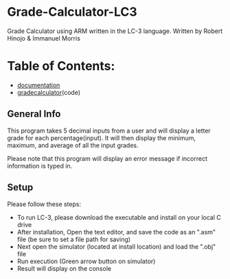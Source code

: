 # Grade-Calculator-LC3
Grade Calculator using ARM written in the LC-3 language. Written by Robert Hinojo & Immanuel Morris
# Table of Contents:
* [documentation](documentation)
* [gradecalculator](program)(code)
## General Info
This program takes 5 decimal inputs from a user and will display
a letter grade for each percentage(input). It will then display
the minimum, maximum, and average of all the input grades.

Please note that this program will display an error message
if incorrect information is typed in.
## Setup
Please follow these steps:
* To run LC-3, please download the executable and install on your local C drive
* After installation, Open the text editor, and save the code as an ".asm" file
(be sure to set a file path for saving)
* Next open the simulator (located at install location) and load the ".obj" file
* Run execution (Green arrow button on simulator)
* Result will display on the console
